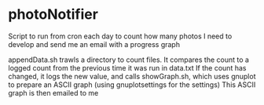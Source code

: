 # photoNotifier
Script to run from cron each day to count how many photos I need to develop and send me an email with a progress graph

appendData.sh trawls a directory to count files.
It compares the count to a logged count from the previous time it was run in data.txt
If the count has changed, it logs the new value, and calls showGraph.sh, which uses gnuplot to prepare
an ASCII graph (using gnuplotsettings for the settings)
This ASCII graph is then emailed to me
